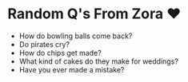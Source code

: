 # Random Q's From Zora :heart:
- How do bowling balls come back?
- Do pirates cry?
- How do chips get made?
- What kind of cakes do they make for weddings?
- Have you ever made a mistake?
